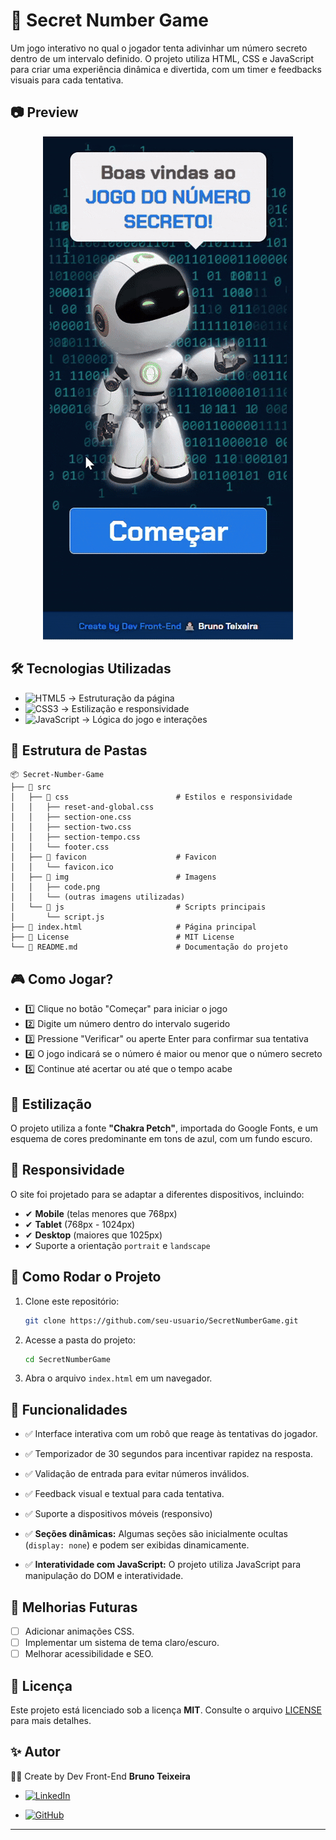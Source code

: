 # 🎲 Secret Number Game 
 
Um jogo interativo no qual o jogador tenta adivinhar um número secreto dentro de um intervalo definido. O projeto utiliza HTML, CSS e JavaScript para criar uma experiência dinâmica e divertida, com um timer e feedbacks visuais para cada tentativa. 

## 📷 Preview  
<p align="center">
  <img src="./src/img/jogo-numero-secreto.gif" alt="jogo numero secreto">
</p>

## 🛠️ Tecnologias Utilizadas  
- ![HTML5](https://img.shields.io/badge/HTML5-E34F26?style=flat-square&logo=html5&logoColor=white) → Estruturação da página 
- ![CSS3](https://img.shields.io/badge/CSS3-1572B6?style=flat-square&logo=css3&logoColor=white) → Estilização e responsividade
-  ![JavaScript](https://img.shields.io/badge/JavaScript-F7DF1E?style=flat-square&logo=javascript&logoColor=black) → Lógica do jogo e interações

## 📂 Estrutura de Pastas  
```plaintext
📦 Secret-Number-Game
├── 📂 src
│   ├── 📂 css                        # Estilos e responsividade
│   │   ├── reset-and-global.css
│   │   ├── section-one.css
│   │   ├── section-two.css
│   │   ├── section-tempo.css
│   │   └── footer.css
│   ├── 📂 favicon                    # Favicon
│   │   └── favicon.ico
│   ├── 📁 img                        # Imagens
│   │   ├── code.png
│   │   └── (outras imagens utilizadas)
│   └── 📁 js                         # Scripts principais
│       └── script.js
├── 📄 index.html                     # Página principal
├── 📄 License                        # MIT License
└── 📄 README.md                      # Documentação do projeto
```

## 🎮 Como Jogar?
- 1️⃣ Clique no botão "Começar" para iniciar o jogo
- 2️⃣ Digite um número dentro do intervalo sugerido
- 3️⃣ Pressione "Verificar" ou aperte Enter para confirmar sua tentativa
- 4️⃣ O jogo indicará se o número é maior ou menor que o número secreto
- 5️⃣ Continue até acertar ou até que o tempo acabe

## 🎨 Estilização  
O projeto utiliza a fonte **"Chakra Petch"**, importada do Google Fonts, e um esquema de cores predominante em tons de azul, com um fundo escuro.  

## 📱 Responsividade  
O site foi projetado para se adaptar a diferentes dispositivos, incluindo:  
- ✔ **Mobile** (telas menores que 768px)  
- ✔ **Tablet** (768px - 1024px)  
- ✔ **Desktop** (maiores que 1025px)  
- ✔ Suporte a orientação ``portrait`` e ``landscape``

## 🚀 Como Rodar o Projeto  
1. Clone este repositório:  
   ```sh
   git clone https://github.com/seu-usuario/SecretNumberGame.git

   ```
2. Acesse a pasta do projeto:  
   ```sh
   cd SecretNumberGame
   ```
3. Abra o arquivo `index.html` em um navegador.

## 📝 Funcionalidades 
- ✅ Interface interativa com um robô que reage às tentativas do jogador.
- ✅ Temporizador de 30 segundos para incentivar rapidez na resposta.
- ✅ Validação de entrada para evitar números inválidos.
- ✅ Feedback visual e textual para cada tentativa.
- ✅ Suporte a dispositivos móveis (responsivo)

- ✅ **Seções dinâmicas:** Algumas seções são inicialmente ocultas (`display: none`) e podem ser exibidas dinamicamente.  
- ✅ **Interatividade com JavaScript:** O projeto utiliza JavaScript para manipulação do DOM e interatividade.  

## 📌 Melhorias Futuras  
- [ ] Adicionar animações CSS.  
- [ ] Implementar um sistema de tema claro/escuro.  
- [ ] Melhorar acessibilidade e SEO.  

## 📜 Licença  
Este projeto está licenciado sob a licença **MIT**. Consulte o arquivo [LICENSE](LICENSE) para mais detalhes.  

## ✨ Autor
👨‍💻 Create by Dev Front-End <strong>Bruno Teixeira</strong>

- [![LinkedIn](https://custom-icon-badges.demolab.com/badge/LinkedIn-0A66C2?logo=linkedin-white&logoColor=fff)](https://www.linkedin.com/in/brunotxrs/)

- [![GitHub](https://img.shields.io/badge/GitHub-%23121011.svg?logo=github&logoColor=white)](https://github.com/brunotxrs)

---